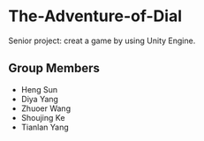 # The-Adventure-of-Dial
Senior project: creat a game by using Unity Engine.
## Group Members
* Heng Sun
* Diya Yang
* Zhuoer Wang
* Shoujing Ke
* Tianlan Yang
